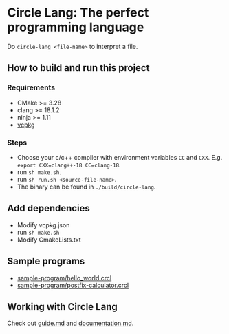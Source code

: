 # Circle Lang: The perfect programming language

Do `circle-lang <file-name>` to interpret a file.

## How to build and run this project

### Requirements
- CMake >= 3.28
- clang >= 18.1.2
- ninja >= 1.11
- [vcpkg](https://learn.microsoft.com/en-us/vcpkg/get_started/get-started?pivots=shell-basj)

### Steps
- Choose your c/c++ compiler with environment variables `CC` and `CXX`. E.g.
  `export CXX=clang++-18 CC=clang-18`.
- run `sh make.sh`.
- run `sh run.sh <source-file-name>`.
- The binary can be found in `./build/circle-lang`.

## Add dependencies
- Modify vcpkg.json
- run `sh make.sh`
- Modify CmakeLists.txt

## Sample programs
- [sample-program/hello_world.crcl](sample-program/hello_world.crcl)
- [sample-program/postfix-calculator.crcl](sample-program/hello_world.crcl)

## Working with Circle Lang
Check out [guide.md](guide.md) and [documentation.md](documentation.md).
